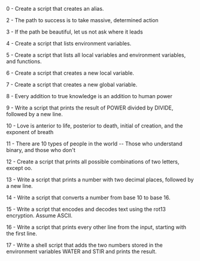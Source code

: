 0 - Create a script that creates an alias.

2 - The path to success is to take massive, determined action



3 - If the path be beautiful, let us not ask where it leads



4 - Create a script that lists environment variables.



5 - Create a script that lists all local variables and environment variables, and functions.



6 - Create a script that creates a new local variable.



7 - Create a script that creates a new global variable.



8 - Every addition to true knowledge is an addition to human power



9 - Write a script that prints the result of POWER divided by DIVIDE, followed by a new line.



10 - Love is anterior to life, posterior to death, initial of creation, and the exponent of breath



11 - There are 10 types of people in the world -- Those who understand binary, and those who don't



12 - Create a script that prints all possible combinations of two letters, except oo.



13 - Write a script that prints a number with two decimal places, followed by a new line.



14 - Write a script that converts a number from base 10 to base 16.



15 - Write a script that encodes and decodes text using the rot13 encryption. Assume ASCII.



16 - Write a script that prints every other line from the input, starting with the first line.



17 - Write a shell script that adds the two numbers stored in the environment variables WATER and STIR and prints the result.


